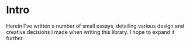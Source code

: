 # Intro

Herein I've written a number of small essays, detailing various design and creative decisions I made when writing this library. I hope to expand it further.
